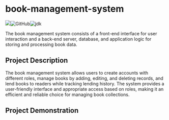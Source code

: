 # book-management-system

![](https://img.shields.io/badge/building-passing-green.svg)![GitHub](https://img.shields.io/badge/license-MIT-yellow.svg)![jdk](https://img.shields.io/static/v1?label=oraclejdk&message=8&color=blue)

The book management system consists of a front-end interface for user interaction and a back-end server, database, and application logic for storing and processing book data.

## Project Description

The book management system allows users to create accounts with different roles, manage books by adding, editing, and deleting records, and lend books to readers while tracking lending history. The system provides a user-friendly interface and appropriate access based on roles, making it an efficient and reliable choice for managing book collections.

## Project Demonstration
